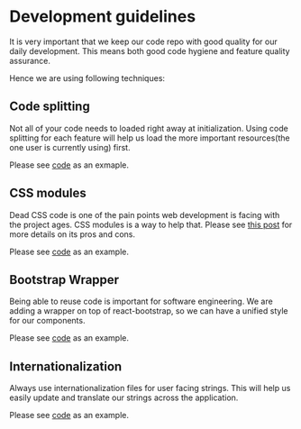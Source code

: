 # Development guidelines

It is very important that we keep our code repo with good quality for our daily development. This means both good code hygiene and feature quality assurance.

Hence we are using following techniques:

## Code splitting

Not all of your code needs to loaded right away at initialization. Using code splitting for each feature will help us load the more important resources(the one user is currently using) first.

Please see [code](src/features/SmartResume/index.js) as an exmaple.

## CSS modules

Dead CSS code is one of the pain points web development is facing with the project ages. CSS modules is a way to help that. Please see [this post](https://css-tricks.com/css-modules-part-1-need/) for more details on its pros and cons.

Please see [code](src/features/SmartResume/styles/Experience.module.css) as an example.

## Bootstrap Wrapper

Being able to reuse code is important for software engineering. We are adding a wrapper on top of react-bootstrap, so we can have a unified style for our components.

Please see [code](src/components/KButton.jsx) as an example.

## Internationalization

Always use internationalization files for user facing strings. This will help us easily update and translate our strings across the application.

Please see [code](src/features/SmartResume/i18n/zh.json) as an example.